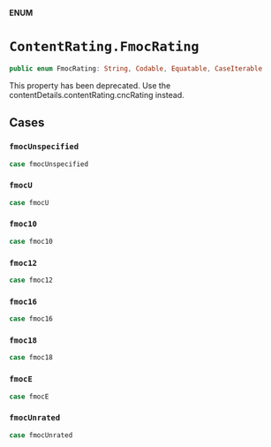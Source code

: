 **ENUM**

# `ContentRating.FmocRating`

```swift
public enum FmocRating: String, Codable, Equatable, CaseIterable
```

This property has been deprecated. Use the contentDetails.contentRating.cncRating instead.

## Cases
### `fmocUnspecified`

```swift
case fmocUnspecified
```

### `fmocU`

```swift
case fmocU
```

### `fmoc10`

```swift
case fmoc10
```

### `fmoc12`

```swift
case fmoc12
```

### `fmoc16`

```swift
case fmoc16
```

### `fmoc18`

```swift
case fmoc18
```

### `fmocE`

```swift
case fmocE
```

### `fmocUnrated`

```swift
case fmocUnrated
```
